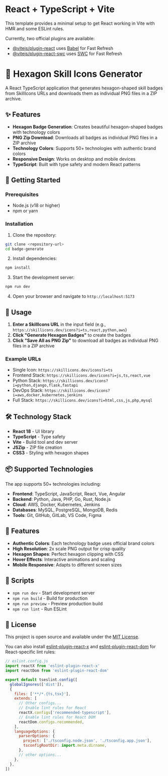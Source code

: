 # React + TypeScript + Vite

This template provides a minimal setup to get React working in Vite with HMR and some ESLint rules.

Currently, two official plugins are available:

- [@vitejs/plugin-react](https://github.com/vitejs/vite-plugin-react/blob/main/packages/plugin-react) uses [Babel](https://babeljs.io/) for Fast Refresh
- [@vitejs/plugin-react-swc](https://github.com/vitejs/vite-plugin-react/blob/main/packages/plugin-react-swc) uses [SWC](https://swc.rs/) for Fast Refresh

# 🎯 Hexagon Skill Icons Generator

A React TypeScript application that generates hexagon-shaped skill badges from SkillIcons URLs and downloads them as individual PNG files in a ZIP archive.

## ✨ Features

- **Hexagon Badge Generation**: Creates beautiful hexagon-shaped badges with technology colors
- **PNG Zip Download**: Downloads all badges as individual PNG files in a ZIP archive
- **Technology Colors**: Supports 50+ technologies with authentic brand colors
- **Responsive Design**: Works on desktop and mobile devices
- **TypeScript**: Built with type safety and modern React patterns

## 🚀 Getting Started

### Prerequisites

- Node.js (v18 or higher)
- npm or yarn

### Installation

1. Clone the repository:
```bash
git clone <repository-url>
cd badge-generate
```

2. Install dependencies:
```bash
npm install
```

3. Start the development server:
```bash
npm run dev
```

4. Open your browser and navigate to `http://localhost:5173`

## 📖 Usage

1. **Enter a SkillIcons URL** in the input field (e.g., `https://skillicons.dev/icons?i=ts,react,python,aws`)
2. **Click "Generate Hexagon Badges"** to create the badges
3. **Click "Save All as PNG Zip"** to download all badges as individual PNG files in a ZIP archive

### Example URLs

- Single Icon: `https://skillicons.dev/icons?i=ts`
- Frontend Stack: `https://skillicons.dev/icons?i=js,ts,react,vue`
- Python Stack: `https://skillicons.dev/icons?i=python,django,flask,fastapi`
- DevOps Stack: `https://skillicons.dev/icons?i=aws,docker,kubernetes,jenkins`
- Full Stack: `https://skillicons.dev/icons?i=html,css,js,php,mysql`

## 🛠️ Technology Stack

- **React 18** - UI library
- **TypeScript** - Type safety
- **Vite** - Build tool and dev server
- **JSZip** - ZIP file creation
- **CSS3** - Styling with hexagon shapes

## 📦 Supported Technologies

The app supports 50+ technologies including:

- **Frontend**: TypeScript, JavaScript, React, Vue, Angular
- **Backend**: Python, Java, PHP, Go, Rust, Node.js
- **Cloud**: AWS, Docker, Kubernetes, Jenkins
- **Databases**: MySQL, PostgreSQL, MongoDB, Redis
- **Tools**: Git, GitHub, GitLab, VS Code, Figma

## 🎨 Features

- **Authentic Colors**: Each technology badge uses official brand colors
- **High Resolution**: 2x scale PNG output for crisp quality
- **Hexagon Shapes**: Perfect hexagon clipping with CSS
- **Hover Effects**: Interactive animations and scaling
- **Mobile Responsive**: Adapts to different screen sizes

## 📄 Scripts

- `npm run dev` - Start development server
- `npm run build` - Build for production
- `npm run preview` - Preview production build
- `npm run lint` - Run ESLint

## 📝 License

This project is open source and available under the [MIT License](LICENSE).

You can also install [eslint-plugin-react-x](https://github.com/Rel1cx/eslint-react/tree/main/packages/plugins/eslint-plugin-react-x) and [eslint-plugin-react-dom](https://github.com/Rel1cx/eslint-react/tree/main/packages/plugins/eslint-plugin-react-dom) for React-specific lint rules:

```js
// eslint.config.js
import reactX from 'eslint-plugin-react-x'
import reactDom from 'eslint-plugin-react-dom'

export default tseslint.config([
  globalIgnores(['dist']),
  {
    files: ['**/*.{ts,tsx}'],
    extends: [
      // Other configs...
      // Enable lint rules for React
      reactX.configs['recommended-typescript'],
      // Enable lint rules for React DOM
      reactDom.configs.recommended,
    ],
    languageOptions: {
      parserOptions: {
        project: ['./tsconfig.node.json', './tsconfig.app.json'],
        tsconfigRootDir: import.meta.dirname,
      },
      // other options...
    },
  },
])
```
